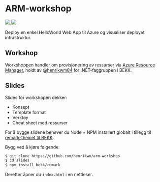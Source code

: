 # ARM-workshop

<a href="https://portal.azure.com/#create/Microsoft.Template/uri/https%3A%2F%2Fraw.githubusercontent.com%2FHenrikWM%2Farm-workshop%2Fmaster%2Fazuredeploy.json" target="_blank">
    <img src="http://azuredeploy.net/deploybutton.png"/>
</a>
<a href="http://armviz.io/#/?load=https%3A%2F%2Fraw.githubusercontent.com%2FHenrikWM%2Farm-workshop%2Fmaster%2Fazuredeploy.json" target="_blank">
  <img src="http://armviz.io/visualizebutton.png"/>
</a>

Deploy en enkel HelloWorld Web App til Azure og visualiser deployet infrastruktur.

## Workshop 

Workshoppen handler om provisjonering av ressurser via [Azure Resource Manager], holdt av [@henrikwm84] for .NET-faggruppen i BEKK.

## Slides

Slides for workshopen dekker:

- Konsept
- Template format
- Verktøy
- Cheat sheet med ressurser

For å bygge slidene behøver du Node + NPM installert globalt i tillegg til [remark-themet til BEKK].

Bygg ved å kjøre følgende:

```sh
$ git clone https://github.com/henrikwm/arm-workshop
$ cd slides
$ npm install bekk/remark
```

Deretter åpner du `index.html` i en nettleser.

[@henrikwm84]: <http://twitter.com/henrikwm84>
[slides]: <https://github.com/henrikwm/arm-workshop/slides>
[Azure Resource Manager]: <https://azure.microsoft.com/en-us/documentation/articles/resource-group-overview/>
[remark-themet til BEKK]: <https://github.com/bekk/remark>
